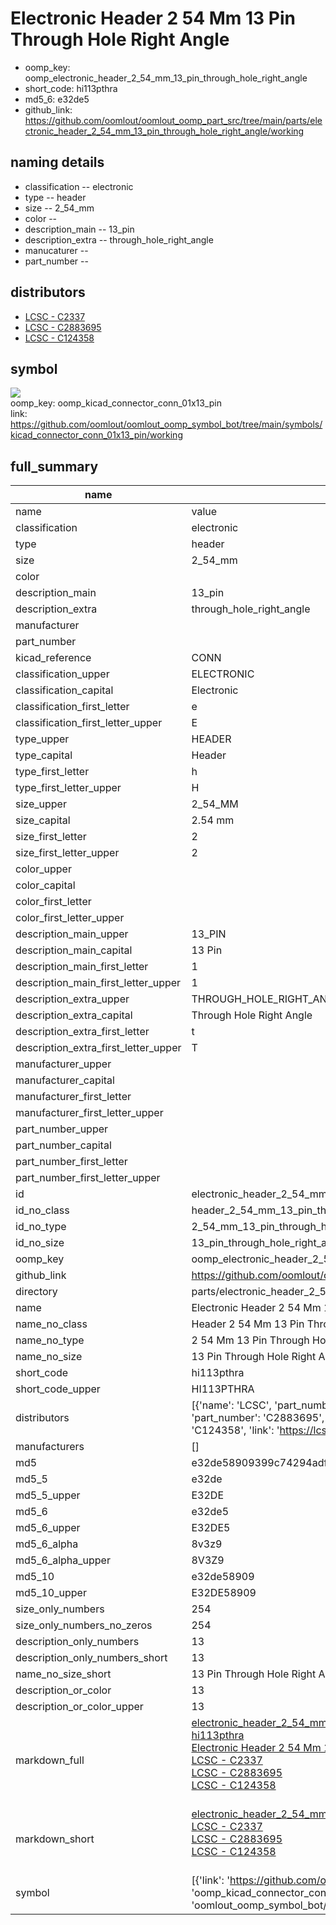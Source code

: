 # Electronic Header 2 54 Mm 13 Pin Through Hole Right Angle

  
* oomp_key: oomp_electronic_header_2_54_mm_13_pin_through_hole_right_angle 
* short_code: hi113pthra
* md5_6: e32de5  
* github_link: https://github.com/oomlout/oomlout_oomp_part_src/tree/main/parts/electronic_header_2_54_mm_13_pin_through_hole_right_angle/working  
## naming details
* classification -- electronic
* type -- header
* size -- 2_54_mm
* color -- 
* description_main -- 13_pin
* description_extra -- through_hole_right_angle
* manucaturer -- 
* part_number -- 

## distributors
* [LCSC - C2337](https://lcsc.com/product-detail/C2337.html)   
* [LCSC - C2883695](https://lcsc.com/product-detail/C2883695.html)   
* [LCSC - C124358](https://lcsc.com/product-detail/C124358.html)   


## symbol

![](symbol/{index}/working/working_600.png)  
oomp_key: oomp_kicad_connector_conn_01x13_pin  
link: https://github.com/oomlout/oomlout_oomp_symbol_bot/tree/main/symbols/kicad_connector_conn_01x13_pin/working  


## full_summary
| name | value | 
| --- | --- | 
| name | value | 
| classification | electronic | 
| type | header | 
| size | 2_54_mm | 
| color |  | 
| description_main | 13_pin | 
| description_extra | through_hole_right_angle | 
| manufacturer |  | 
| part_number |  | 
| kicad_reference | CONN | 
| classification_upper | ELECTRONIC | 
| classification_capital | Electronic | 
| classification_first_letter | e | 
| classification_first_letter_upper | E | 
| type_upper | HEADER | 
| type_capital | Header | 
| type_first_letter | h | 
| type_first_letter_upper | H | 
| size_upper | 2_54_MM | 
| size_capital | 2.54 mm | 
| size_first_letter | 2 | 
| size_first_letter_upper | 2 | 
| color_upper |  | 
| color_capital |  | 
| color_first_letter |  | 
| color_first_letter_upper |  | 
| description_main_upper | 13_PIN | 
| description_main_capital | 13 Pin | 
| description_main_first_letter | 1 | 
| description_main_first_letter_upper | 1 | 
| description_extra_upper | THROUGH_HOLE_RIGHT_ANGLE | 
| description_extra_capital | Through Hole Right Angle | 
| description_extra_first_letter | t | 
| description_extra_first_letter_upper | T | 
| manufacturer_upper |  | 
| manufacturer_capital |  | 
| manufacturer_first_letter |  | 
| manufacturer_first_letter_upper |  | 
| part_number_upper |  | 
| part_number_capital |  | 
| part_number_first_letter |  | 
| part_number_first_letter_upper |  | 
| id | electronic_header_2_54_mm_13_pin_through_hole_right_angle | 
| id_no_class | header_2_54_mm_13_pin_through_hole_right_angle | 
| id_no_type | 2_54_mm_13_pin_through_hole_right_angle | 
| id_no_size | 13_pin_through_hole_right_angle | 
| oomp_key | oomp_electronic_header_2_54_mm_13_pin_through_hole_right_angle | 
| github_link | https://github.com/oomlout/oomlout_oomp_part_src/tree/main/parts/electronic_header_2_54_mm_13_pin_through_hole_right_angle/working | 
| directory | parts/electronic_header_2_54_mm_13_pin_through_hole_right_angle | 
| name | Electronic Header 2 54 Mm 13 Pin Through Hole Right Angle | 
| name_no_class | Header 2 54 Mm 13 Pin Through Hole Right Angle | 
| name_no_type | 2 54 Mm 13 Pin Through Hole Right Angle | 
| name_no_size | 13 Pin Through Hole Right Angle | 
| short_code | hi113pthra | 
| short_code_upper | HI113PTHRA | 
| distributors | [{'name': 'LCSC', 'part_number': 'C2337', 'link': 'https://lcsc.com/product-detail/C2337.html', 'id': 'distributor_lcsc'}, {'name': 'LCSC', 'part_number': 'C2883695', 'link': 'https://lcsc.com/product-detail/C2883695.html', 'id': 'distributor_lcsc'}, {'name': 'LCSC', 'part_number': 'C124358', 'link': 'https://lcsc.com/product-detail/C124358.html', 'id': 'distributor_lcsc'}] | 
| manufacturers | [] | 
| md5 | e32de58909399c74294adf44d7a4160a | 
| md5_5 | e32de | 
| md5_5_upper | E32DE | 
| md5_6 | e32de5 | 
| md5_6_upper | E32DE5 | 
| md5_6_alpha | 8v3z9 | 
| md5_6_alpha_upper | 8V3Z9 | 
| md5_10 | e32de58909 | 
| md5_10_upper | E32DE58909 | 
| size_only_numbers | 254 | 
| size_only_numbers_no_zeros | 254 | 
| description_only_numbers | 13 | 
| description_only_numbers_short | 13 | 
| name_no_size_short | 13 Pin Through Hole Right Angle | 
| description_or_color | 13 | 
| description_or_color_upper | 13 | 
| markdown_full | [electronic_header_2_54_mm_13_pin_through_hole_right_angle](https://github.com/oomlout/oomlout_oomp_part_src/tree/main/parts/electronic_header_2_54_mm_13_pin_through_hole_right_angle/working)<br>[hi113pthra](https://github.com/oomlout/oomlout_oomp_part_src/tree/main/parts/electronic_header_2_54_mm_13_pin_through_hole_right_angle/working)<br>[Electronic Header 2 54 Mm 13 Pin Through Hole Right Angle](https://github.com/oomlout/oomlout_oomp_part_src/tree/main/parts/electronic_header_2_54_mm_13_pin_through_hole_right_angle/working)<br>[LCSC - C2337<br>](https://lcsc.com/product-detail/C2337.html)[LCSC - C2883695<br>](https://lcsc.com/product-detail/C2883695.html)[LCSC - C124358<br>](https://lcsc.com/product-detail/C124358.html)<br> | 
| markdown_short | [electronic_header_2_54_mm_13_pin_through_hole_right_angle](https://github.com/oomlout/oomlout_oomp_part_src/tree/main/parts/electronic_header_2_54_mm_13_pin_through_hole_right_angle/working)<br>[LCSC - C2337<br>](https://lcsc.com/product-detail/C2337.html)[LCSC - C2883695<br>](https://lcsc.com/product-detail/C2883695.html)[LCSC - C124358<br>](https://lcsc.com/product-detail/C124358.html)<br> | 
| symbol | [{'link': 'https://github.com/oomlout/oomlout_oomp_symbol_bot/tree/main/symbols/kicad_connector_conn_01x13_pin', 'oomp_key': 'oomp_kicad_connector_conn_01x13_pin', 'directory': 'oomlout_oomp_symbol_bot/symbols/kicad_connector_conn_01x13_pin//working/working.kicad_sym', 'index': 0}] | 
